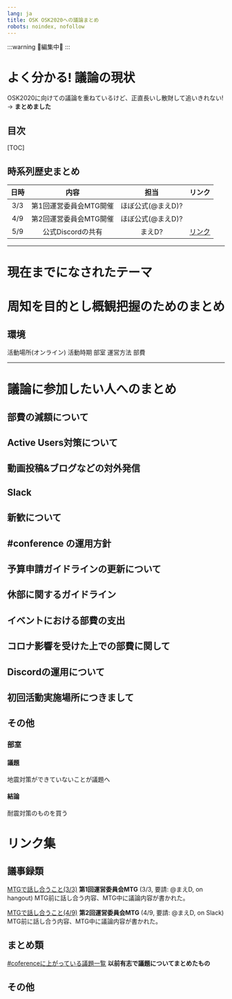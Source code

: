 ```yaml
---
lang: ja
title: OSK OSK2020への議論まとめ
robots: noindex, nofollow
---
```


:::warning
:construction:編集中:wrench:
:::


# よく分かる! 議論の現状
OSK2020に向けての議論を重ねているけど、正直長いし散財して追いきれない!
→ **まとめました**


## 目次
[TOC]

## 時系列歴史まとめ


| 日時 | 内容 | 担当 | リンク |
|:---:|:---:|:---:|:---:|
| 3/3 | 第1回運営委員会MTG開催 | ほぼ公式(@まえD)? | |
| 4/9 | 第2回運営委員会MTG開催 | ほぼ公式(@まえD)? | |
| 5/9 | 公式Discordの共有 | まえD? | [リンク](https://osk2019.slack.com/archives/CGN2A8PUM/p1589886638050400) |

___

# 現在までになされたテーマ

# 周知を目的とし概観把握のためのまとめ

## 環境
活動場所(オンライン)
活動時期
部室
運営方法
部費

- - -

# 議論に参加したい人へのまとめ
<!--
時系列順
-->

## 部費の減額について
## Active Users対策について
## 動画投稿&ブログなどの対外発信
## Slack 
## 新歓について
## #conference の運用方針
## 予算申請ガイドラインの更新について
## 休部に関するガイドライン
## イベントにおける部費の支出
## コロナ影響を受けた上での部費に関して
## Discordの運用について
## 初回活動実施場所につきまして

## その他
### 部室
#### 議題
地震対策ができていないことが議題へ
#### 結論
耐震対策のものを買う


# リンク集
<!--
時系列順に書いていきます
MTGなどに対応するリンクの場合、当時を思い出せるよう付加情報(回数や)を書きます。

原則 viewやeditのリンクにはしていません。この場合閲覧者の直近のモードに依存して、同じモードにて開かれる。
-->

## 議事録類
[MTGで話し合うこと(3/3)](/HZ2na0veSVSvgnwzSoaocw)
**第1回運営委員会MTG** (3/3, 要請: @まえD, on hangout)
MTG前に話し合う内容、MTG中に議論内容が書かれた。

[MTGで話し合うこと(4/9)](/DDy30BjsTMqhSE65AXcL4g)
**第2回運営委員会MTG** (4/9, 要請: @まえD, on Slack)
MTG前に話し合う内容、MTG中に議論内容が書かれた。

## まとめ類

[#coferenceに上がっている議題一覧](/v-2lOsYdSFO8x2Rdi4C3jA)
**以前有志で議題についてまとめたもの**

## その他